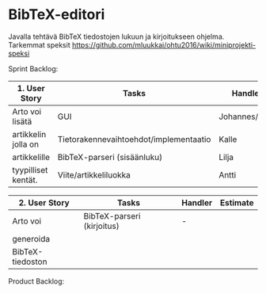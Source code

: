 # BibTeX-editori

Javalla tehtävä BibTeX tiedostojen lukuun ja kirjoitukseen ohjelma. Tarkemmat speksit https://github.com/mluukkai/ohtu2016/wiki/miniprojekti-speksi

Sprint Backlog:

| 1. User Story       	| Tasks                                  	| Handler      	| Estimate 	|
|---------------------	|----------------------------------------	|---------------|---------	|
| Arto voi lisätä    	| GUI                                    	| Johannes/Jami	| nh		|
| artikkelin jolla on	| Tietorakennevaihtoehdot/implementaatio 	| Kalle        	| 1h 		|
| artikkelille       	| BibTeX-parseri (sisäänluku)            	| Lilja        	| nh		|
| tyypilliset kentät.	| Viite/artikkeliluokka                  	| Antti        	| 30m		|

| 2. User Story    	| Tasks                      			| Handler 	| Estimate	|
|------------------	|----------------------------			|---------	|----------	|
| Arto voi         	| BibTeX-parseri (kirjoitus) 			| -       	|		|
| generoida        	|                            			|         	|		|
| BibTeX-tiedoston 	|                            			|         	|		|

Product Backlog:
